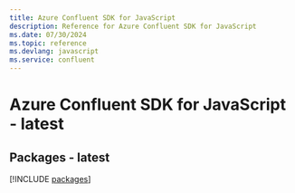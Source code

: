 ```yaml
---
title: Azure Confluent SDK for JavaScript
description: Reference for Azure Confluent SDK for JavaScript
ms.date: 07/30/2024
ms.topic: reference
ms.devlang: javascript
ms.service: confluent
---
```

# Azure Confluent SDK for JavaScript - latest
## Packages - latest
[!INCLUDE [packages](confluent-index.md)]
